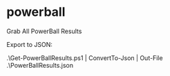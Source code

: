 # powerball
Grab All PowerBall Results

Export to JSON:

.\Get-PowerBallResults.ps1 | ConvertTo-Json | Out-File .\PowerBallResults.json
